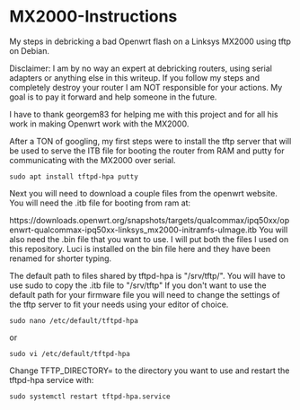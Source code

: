 # MX2000-Instructions
My steps in debricking a bad Openwrt flash on a Linksys MX2000 using tftp on Debian.

Disclaimer: I am by no way an expert at debricking routers, using serial adapters or anything else in this writeup.
If you follow my steps and completely destroy your router I am NOT responsible for your actions.
My goal is to pay it forward and help someone in the future.

I have to thank georgem83 for helping me with this project and for all his work in making Openwrt work with the MX2000.

After a TON of googling, my first steps were to install the tftp server that will be used to serve the ITB file for booting the router from RAM and putty for communicating with the MX2000 over serial.

<code>sudo apt install tftpd-hpa putty</code>

Next you will need to download a couple files from the openwrt website. You will need the .itb file for booting from ram at:

<link>https://downloads.openwrt.org/snapshots/targets/qualcommax/ipq50xx/openwrt-qualcommax-ipq50xx-linksys_mx2000-initramfs-uImage.itb</link>
You will also need the .bin file that you want to use. I will put both the files I used on this repository. Luci is installed on the bin file here and they have been renamed for shorter typing.

The default path to files shared by tftpd-hpa is "/srv/tftp/". You will have to use sudo to copy the .itb file to "/srv/tftp"
If you don't want to use the default path for your firmware file you will need to change the settings of the tftp server to fit your needs using your editor of choice.

<code>sudo nano /etc/default/tftpd-hpa</code>

or

<code>sudo vi /etc/default/tftpd-hpa</code>

Change TFTP_DIRECTORY= to the directory you want to use and restart the tftpd-hpa service with:

<code>sudo systemctl restart tftpd-hpa.service</code>

